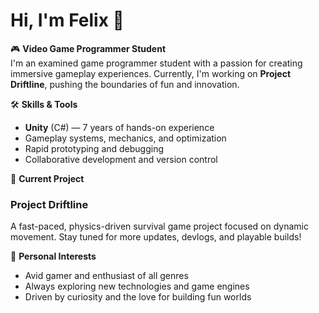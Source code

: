 # Hi, I'm Felix 👋

🎮 **Video Game Programmer Student**  
I'm an examined game programmer student with a passion for creating immersive gameplay experiences. Currently, I'm working on **Project Driftline**, pushing the boundaries of fun and innovation.

🛠️ **Skills & Tools**
- **Unity** (C#) — 7 years of hands-on experience
- Gameplay systems, mechanics, and optimization
- Rapid prototyping and debugging
- Collaborative development and version control

🚧 **Current Project**
### Project Driftline
A fast-paced, physics-driven survival game project focused on dynamic movement. Stay tuned for more updates, devlogs, and playable builds!

👾 **Personal Interests**
- Avid gamer and enthusiast of all genres
- Always exploring new technologies and game engines
- Driven by curiosity and the love for building fun worlds

